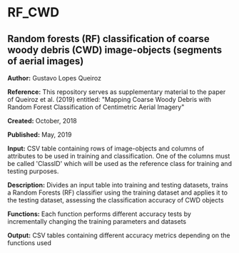 RF_CWD
==============

Random forests (RF) classification of coarse woody debris (CWD) image-objects (segments of aerial images)
--------------

**Author:** Gustavo Lopes Queiroz

**Reference:** This repository serves as supplementary material to the paper of Queiroz et al. (2019) entitled: "Mapping Coarse Woody Debris with Random Forest Classification of Centimetric Aerial Imagery"

**Created:** October, 2018

**Published:** May, 2019

**Input:** CSV table containing rows of image-objects and columns of attributes to be used in training and classification. One of the columns must be called 'ClassID' which will be used as the reference class for training and testing purposes.
			 
**Description:** Divides an input table into training and testing datasets, trains a Random Forests (RF) classifier using the training dataset and applies it to the testing dataset, assessing the classification accuracy of CWD objects

**Functions:** Each function performs different accuracy tests by incrementally changing the training parameters and datasets

**Output:** CSV tables containing different accuracy metrics depending on the functions used
